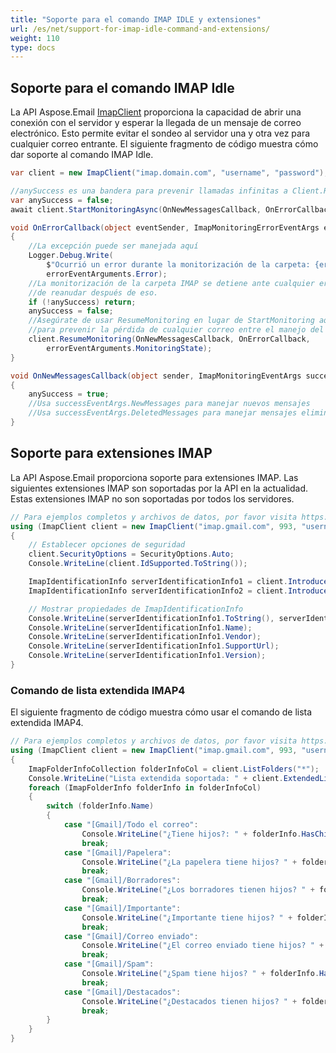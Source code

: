 ```yaml
---
title: "Soporte para el comando IMAP IDLE y extensiones"
url: /es/net/support-for-imap-idle-command-and-extensions/
weight: 110
type: docs
---
```


## **Soporte para el comando IMAP Idle**

La API Aspose.Email [ImapClient](https://reference.aspose.com/email/net/aspose.email.clients.imap/imapclient/) proporciona la capacidad de abrir una conexión con el servidor y esperar la llegada de un mensaje de correo electrónico. Esto permite evitar el sondeo al servidor una y otra vez para cualquier correo entrante. El siguiente fragmento de código muestra cómo dar soporte al comando IMAP Idle.

```csharp
var client = new ImapClient("imap.domain.com", "username", "password");

//anySuccess es una bandera para prevenir llamadas infinitas a Client.ResumeMonitoring
var anySuccess = false;
await client.StartMonitoringAsync(OnNewMessagesCallback, OnErrorCallback);

void OnErrorCallback(object eventSender, ImapMonitoringErrorEventArgs errorEventArguments)
{
    //La excepción puede ser manejada aquí
    Logger.Debug.Write(
        $"Ocurrió un error durante la monitorización de la carpeta: {errorEventArguments.FolderName}",
        errorEventArguments.Error);
    //La monitorización de la carpeta IMAP se detiene ante cualquier error. Aquí hay un ejemplo
    //de reanudar después de eso.
    if (!anySuccess) return;
    anySuccess = false;
    //Asegúrate de usar ResumeMonitoring en lugar de StartMonitoring aquí
    //para prevenir la pérdida de cualquier correo entre el manejo del error y la reanudación.
    client.ResumeMonitoring(OnNewMessagesCallback, OnErrorCallback,
        errorEventArguments.MonitoringState);
}

void OnNewMessagesCallback(object sender, ImapMonitoringEventArgs successEventArgs)
{
    anySuccess = true;
    //Usa successEventArgs.NewMessages para manejar nuevos mensajes
    //Usa successEventArgs.DeletedMessages para manejar mensajes eliminados
}
```

## **Soporte para extensiones IMAP**

La API Aspose.Email proporciona soporte para extensiones IMAP. Las siguientes extensiones IMAP son soportadas por la API en la actualidad. Estas extensiones IMAP no son soportadas por todos los servidores.

```csharp
// Para ejemplos completos y archivos de datos, por favor visita https://github.com/aspose-email/Aspose.Email-for-.NET
using (ImapClient client = new ImapClient("imap.gmail.com", 993, "username", "password"))
{
    // Establecer opciones de seguridad
    client.SecurityOptions = SecurityOptions.Auto;
    Console.WriteLine(client.IdSupported.ToString());

    ImapIdentificationInfo serverIdentificationInfo1 = client.IntroduceClient();
    ImapIdentificationInfo serverIdentificationInfo2 = client.IntroduceClient(ImapIdentificationInfo.DefaultValue);

    // Mostrar propiedades de ImapIdentificationInfo
    Console.WriteLine(serverIdentificationInfo1.ToString(), serverIdentificationInfo2);
    Console.WriteLine(serverIdentificationInfo1.Name);
    Console.WriteLine(serverIdentificationInfo1.Vendor);
    Console.WriteLine(serverIdentificationInfo1.SupportUrl);
    Console.WriteLine(serverIdentificationInfo1.Version);
}
```

### **Comando de lista extendida IMAP4**

El siguiente fragmento de código muestra cómo usar el comando de lista extendida IMAP4.

```csharp
// Para ejemplos completos y archivos de datos, por favor visita https://github.com/aspose-email/Aspose.Email-for-.NET
using (ImapClient client = new ImapClient("imap.gmail.com", 993, "username", "password"))
{
    ImapFolderInfoCollection folderInfoCol = client.ListFolders("*");
    Console.WriteLine("Lista extendida soportada: " + client.ExtendedListSupported);
    foreach (ImapFolderInfo folderInfo in folderInfoCol)
    {
        switch (folderInfo.Name)
        {
            case "[Gmail]/Todo el correo":
                Console.WriteLine("¿Tiene hijos?: " + folderInfo.HasChildren);
                break;
            case "[Gmail]/Papelera":
                Console.WriteLine("¿La papelera tiene hijos? " + folderInfo.HasChildren);
                break;
            case "[Gmail]/Borradores":
                Console.WriteLine("¿Los borradores tienen hijos? " + folderInfo.HasChildren);
                break;
            case "[Gmail]/Importante":
                Console.WriteLine("¿Importante tiene hijos? " + folderInfo.HasChildren);
                break;
            case "[Gmail]/Correo enviado":
                Console.WriteLine("¿El correo enviado tiene hijos? " + folderInfo.HasChildren);
                break;
            case "[Gmail]/Spam":
                Console.WriteLine("¿Spam tiene hijos? " + folderInfo.HasChildren);
                break;
            case "[Gmail]/Destacados":
                Console.WriteLine("¿Destacados tienen hijos? " + folderInfo.HasChildren);
                break;
        }
    }
}
```